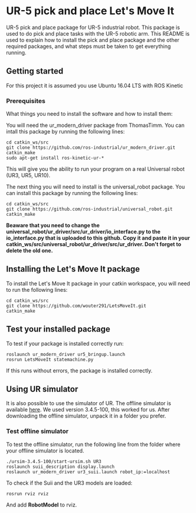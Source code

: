 # UR-5 pick and place Let's Move It

UR-5 pick and place package for UR-5 industrial robot. This package is used to do pick and place tasks with the UR-5 robotic arm. This README is used to explain how to install the pick and place package and the other required packages, and what steps must be taken to get everything running. 


## Getting started

For this project it is assumed you use Ubuntu 16.04 LTS with ROS Kinetic

### Prerequisites

What things you need to install the software and how to install them:

You will need the ur_modern_driver package from ThomasTimm. You can intall this package by running the following lines:

```
cd catkin_ws/src
git clone https://github.com/ros-industrial/ur_modern_driver.git
catkin_make
sudo apt-get install ros-kinetic-ur-*

```

This will give you the ability to run your program on a real Universal robot (UR3, UR5, UR10).



The next thing you will need to install is the universal_robot package. You can install this package by running the following lines:

```
cd catkin_ws/src
git clone https://github.com/ros-industrial/universal_robot.git
catkin_make
```

**Beaware that you need to change the universal_robot/ur_driver/src/ur_driver/io_interface.py to the io_interface.py that is uploaded to this github. Copy it and paste it in your catkin_ws/src/universal_robot/ur_driver/src/ur_driver. Don't forget to delete the old one.**


## Installing the Let's Move It package
To install the Let's Move It package in your catkin workspace, you will need to run the following lines:

```
cd catkin_ws/src
git clone https://github.com/wouter291/LetsMoveIt.git
catkin_make
```

## Test your installed package

To test if your package is installed correctly run:

```
roslaunch ur_modern_driver ur5_bringup.launch
rosrun LetsMoveIt statemachine.py
```

If this runs without errors, the package is installed correctly.

## Using UR simulator

It is also possible to use the simulator of UR. The offline simulator is available [here](https://www.universal-robots.com/download/?option=16594#section16593). We used version 3.4.5-100, this worked for us. After downloading the offline simulator, unpack it in a folder you prefer.

### Test offline simulator

To test the offline simulator, run the following line from the folder where your offline simulator is located.

```
./ursim-3.4.5-100/start-ursim.sh UR3
roslaunch suii_description display.launch
roslaunch ur_modern_driver ur3_suii.launch robot_ip:=localhost
```
To check if the Suii and the UR3 models are loaded:

```
rosrun rviz rviz
```

And add **RobotModel** to rviz.

